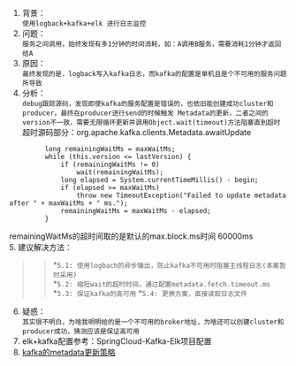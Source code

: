 1. 背景： <br>
 `使用logback+kafka+elk 进行日志监控`<br>
2. 问题：<br>
  `服务之间调用，始终发现有多1分钟的时间消耗，如：A调用B服务，需要消耗1分钟才返回给A`<br>
3. 原因：<br>
  `最终发现的是，logback写入kafka日志，而kafka的配置是单机且是个不可用的服务问题所导致`<br>
4. 分析：<br>
  `debug跟踪源码，发现即使kafka的服务配置是错误的，也依旧能创建成功cluster和producer，最终在producer进行send的时候触发
  Metadata的更新，二者之间的version不一致，需要无限循环更新并调用Object.wait(timeout)方法阻塞直到超时`<br>
  超时源码部分：org.apache.kafka.clients.Metadata.awaitUpdate<br>
  ``` 
           long remainingWaitMs = maxWaitMs;
           while (this.version <= lastVersion) {
               if (remainingWaitMs != 0)
                   wait(remainingWaitMs);
               long elapsed = System.currentTimeMillis() - begin;
               if (elapsed >= maxWaitMs)
                   throw new TimeoutException("Failed to update metadata after " + maxWaitMs + " ms.");
               remainingWaitMs = maxWaitMs - elapsed;
           }
   ```
   remainingWaitMs的超时间取的是默认的max.block.ms时间 60000ms<br>
5. 建议解决方法： <br>
 >>*`5.1: 使用logbach的异步输出，防止kafka不可用时阻塞主线程日志(本案暂时采用)`<br>
 >>*`5.2: 缩短wait的超时时间，通过配置metadata.fetch.timeout.ms`<br>
 >>*`5.3: 保证kafka的高可用`
 >>*`5.4: 更换方案，直接读取日志文件`
6. 疑惑：<br>
   `其实很不明白，为啥我明明给的是一个不可用的broker地址，为啥还可以创建cluster和producer成功，猜测应该是保证高可用`<br>
7. elk+kafka配置参考：SpringCloud-Kafka-Elk项目配置<br>
8. [kafka的metadata更新策略](https://blog.csdn.net/chunlongyu/article/details/52622422)<br>
   
